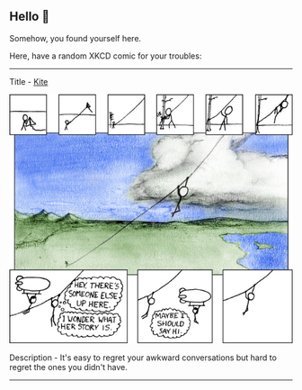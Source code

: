 ## Hello 👀

Somehow, you found yourself here.

Here, have a random XKCD comic for your troubles:

-----------------------------------

Title - [Kite](https://xkcd.com/235)

![Kite](./random_comic.png)

Description - It's easy to regret your awkward conversations but hard to regret the ones you didn't have.

-----------------------------------